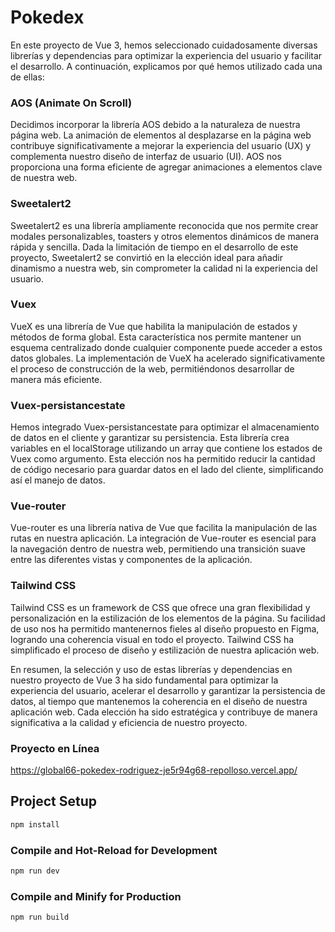 # Pokedex

En este proyecto de Vue 3, hemos seleccionado cuidadosamente diversas librerías y dependencias para optimizar la experiencia del usuario y facilitar el desarrollo. A continuación, explicamos por qué hemos utilizado cada una de ellas:

### AOS (Animate On Scroll)
Decidimos incorporar la librería AOS debido a la naturaleza de nuestra página web. La animación de elementos al desplazarse en la página web contribuye significativamente a mejorar la experiencia del usuario (UX) y complementa nuestro diseño de interfaz de usuario (UI). AOS nos proporciona una forma eficiente de agregar animaciones a elementos clave de nuestra web.

### Sweetalert2
Sweetalert2 es una librería ampliamente reconocida que nos permite crear modales personalizables, toasters y otros elementos dinámicos de manera rápida y sencilla. Dada la limitación de tiempo en el desarrollo de este proyecto, Sweetalert2 se convirtió en la elección ideal para añadir dinamismo a nuestra web, sin comprometer la calidad ni la experiencia del usuario.

### Vuex
VueX es una librería de Vue que habilita la manipulación de estados y métodos de forma global. Esta característica nos permite mantener un esquema centralizado donde cualquier componente puede acceder a estos datos globales. La implementación de VueX ha acelerado significativamente el proceso de construcción de la web, permitiéndonos desarrollar de manera más eficiente.

### Vuex-persistancestate
Hemos integrado Vuex-persistancestate para optimizar el almacenamiento de datos en el cliente y garantizar su persistencia. Esta librería crea variables en el localStorage utilizando un array que contiene los estados de Vuex como argumento. Esta elección nos ha permitido reducir la cantidad de código necesario para guardar datos en el lado del cliente, simplificando así el manejo de datos.

### Vue-router
Vue-router es una librería nativa de Vue que facilita la manipulación de las rutas en nuestra aplicación. La integración de Vue-router es esencial para la navegación dentro de nuestra web, permitiendo una transición suave entre las diferentes vistas y componentes de la aplicación.

### Tailwind CSS
Tailwind CSS es un framework de CSS que ofrece una gran flexibilidad y personalización en la estilización de los elementos de la página. Su facilidad de uso nos ha permitido mantenernos fieles al diseño propuesto en Figma, logrando una coherencia visual en todo el proyecto. Tailwind CSS ha simplificado el proceso de diseño y estilización de nuestra aplicación web.

En resumen, la selección y uso de estas librerías y dependencias en nuestro proyecto de Vue 3 ha sido fundamental para optimizar la experiencia del usuario, acelerar el desarrollo y garantizar la persistencia de datos, al tiempo que mantenemos la coherencia en el diseño de nuestra aplicación web. Cada elección ha sido estratégica y contribuye de manera significativa a la calidad y eficiencia de nuestro proyecto.

### Proyecto en Línea
https://global66-pokedex-rodriguez-je5r94g68-repolloso.vercel.app/

## Project Setup

```sh
npm install
```

### Compile and Hot-Reload for Development

```sh
npm run dev
```

### Compile and Minify for Production

```sh
npm run build
```
